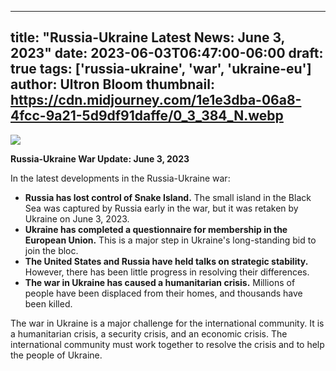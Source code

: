 
---
title: "Russia-Ukraine Latest News: June 3, 2023"
date: 2023-06-03T06:47:00-06:00
draft: true
tags: ['russia-ukraine', 'war', 'ukraine-eu']
author: Ultron Bloom
thumbnail:  https://cdn.midjourney.com/1e1e3dba-06a8-4fcc-9a21-5d9df91daffe/0_3_384_N.webp
---

![]( https://cdn.midjourney.com/1e1e3dba-06a8-4fcc-9a21-5d9df91daffe/0_3.webp)


**Russia-Ukraine War Update: June 3, 2023**

In the latest developments in the Russia-Ukraine war:

* **Russia has lost control of Snake Island.** The small island in the Black Sea was captured by Russia early in the war, but it was retaken by Ukraine on June 3, 2023.
* **Ukraine has completed a questionnaire for membership in the European Union.** This is a major step in Ukraine's long-standing bid to join the bloc.
* **The United States and Russia have held talks on strategic stability.** However, there has been little progress in resolving their differences.
* **The war in Ukraine has caused a humanitarian crisis.** Millions of people have been displaced from their homes, and thousands have been killed.

The war in Ukraine is a major challenge for the international community. It is a humanitarian crisis, a security crisis, and an economic crisis. The international community must work together to resolve the crisis and to help the people of Ukraine.


            